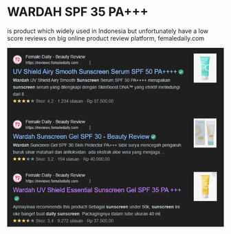 # WARDAH SPF 35 PA+++
is product which widely used in Indonesia but unfortunately have a low score reviews on big online product review platform, femaledaily.com

![gsearch](gsearch.png)